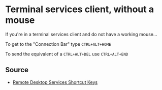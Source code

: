 ﻿# Terminal services client, without a mouse

If you're in a terminal services client and do not have a working mouse...

To get to the "Connection Bar" type `CTRL+ALT+HOME`

To send the equivalent of a `CTRL+ALT+DEL` use `CTRL+ALT+END`

## Source

 * [Remote Desktop Services Shortcut Keys](https://msdn.microsoft.com/en-us/library/aa383500(v=vs.85).aspx)